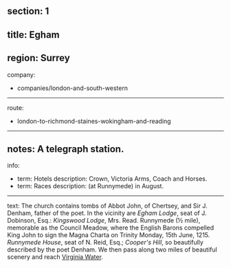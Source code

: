 section: 1
----
title: Egham
----
region: Surrey
----
company:
- companies/london-and-south-western
----
route:
- london-to-richmond-staines-wokingham-and-reading
----
notes: A telegraph station.
----
info:
- term: Hotels
  description: Crown, Victoria Arms, Coach and Horses.
- term: Races
  description: (at Runnymede) in August.
----
text: The church contains tombs of Abbot John, of Chertsey, and Sir J. Denham, father of the poet. In the vicinity are *Egham Lodge*, seat of J. Dobinson, Esq.: *Kingswood Lodge*, Mrs. Read. Runnymede (½ mile), memorable as the Council Meadow, where the English Barons compelled King John to sign the Magna Charta on Trinity Monday, 15th June, 1215. *Runnymede House*, seat of N. Reid, Esq.; *Cooper's Hill*, so beautifully described by the poet Denham. We then pass along two miles of beautiful scenery and reach [Virginia Water](/stations/virginia-water).
